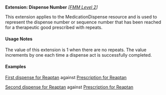 **Extension: Dispense Number** *[[FMM Level 2](guidance.html)]*

This extension applies to the MedicationDispense resource and is used to represent the dispense number or sequence number that has been reached for a therapeutic good prescribed with repeats.

#### Usage Notes
The value of this extension is 1 when there are no repeats. The value increments by one each time a dispense act is successfully completed.

#### Examples

[First dispense for Reaptan](MedicationDispense-medicationdispense-example0.html) against [Prescription for Reaptan](MedicationRequest-medicationrequest-example2.html)

[Second dispense for Reaptan](MedicationDispense-medicationdispense-example1.html) against [Prescription for Reaptan](MedicationRequest-medicationrequest-example2.html)